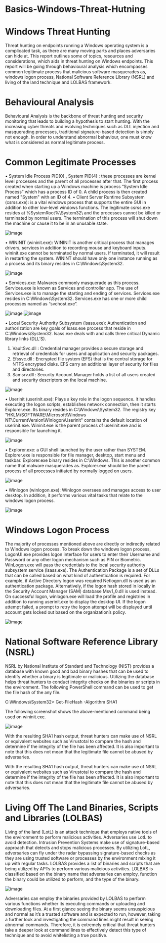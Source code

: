 # Basics-Windows-Threat-Hutning
# Windows Threat Hunting
Threat hunting on endpoints running a Windows operating system is a complicated task, as there are many moving parts and places adversaries can hide at. This report outlines some of topics, resources and considerations, which aids in threat hunting on Windows endpoints. This report will be going through behavioural analysis which encompasses common legitimate process that malicious software masquerades as, windows logon process, National Software Reference Library (NSRL) and living of the land technique and LOLBAS framework.
# Behavioural Analysis 
Behavioural Analysis is the backbone of threat hunting and security monitoring that leads to building a hypothesis to start hunting. With the increasing cyber threats and evolving techniques such as DLL injection and masquerading processes, traditional signature-based detection is simply not enough. In order to understand abnormal behaviour, one must know what is considered as normal legitimate process.
# Common Legitimate Processes 
•	System Idle Process PID(0) , System PID(4) : these processes are kernel level processes and the parent of all processes after that. The first process created when starting up a Windows machine is process “System Idle Process” which has a process ID of 0. A child process is then created named "System" with an ID of 4.
•	Client Server Runtime Subsystem (csrss.exe): is a vital windows process that supports the entire GUI in addition to other low-level windows functions. The legitimate csrss.exe resides at %SystemRoot%\System32\ and the processes cannot be killed or terminated by normal users. The termination of this process will shut down the machine or cause it to be in an unusable state.

![image](https://user-images.githubusercontent.com/78951224/148017580-d64b8ca8-7cd3-4373-9e1f-45e0f9b3dfb5.png)

•	WININIT (wininit.exe): WININIT is another critical process that manages drivers, services in addition to recording mouse and keyboard inputs. wininit.exe cannot be terminated by normal users. If terminated, it will result in restarting the system. WININT should have only one instance running as a process and its binary resides in C:\Windows\System32\.

![image](https://user-images.githubusercontent.com/78951224/148017673-1dd5e265-2ec5-44f9-9950-790efcc11c11.png)

•	Services.exe: Malwares commonly masquerade as this process. Services.exe is known as Services and controller app. The use of Services.exe is to manage the starting and ending of services. Services.exe resides in C:\Windows\System32. Services.exe has one or more child processes named as “svchost.exe”.

![image](https://user-images.githubusercontent.com/78951224/148017749-edebc34b-50f6-42f0-8e86-99cccff18964.png)
![image](https://user-images.githubusercontent.com/78951224/148017756-48da16f6-dd0b-40ed-94e8-37c6e13bea78.png)

•	Local Security Authority Subsystem (lsass.exe): Authentication and authorization are key goals of lsass.exe process that reside in C:\Windows\System32. lsass.exe deals with and calls three critical Dynamic library links (DLL’S).
1.	VaultSvc.dll : Credential manager provides a secure storage and retrieval of credentials for users and application and security packages.  
2.	Efssvc.dll : Encrypted file system (EFS) that is the central storage for NTFS encrypted disks. EFS carry an additional layer of security for files and directories.
3.	Samsrv.dll : Security Account Manager holds a list of all users created and security descriptors on the local machine.

![image](https://user-images.githubusercontent.com/78951224/148017816-81ddcaba-7307-4449-8b3f-a51add365a39.png)

•	Userinit (userinit.exe): Plays a key role in the logon sequence. It handles executing the logon scripts, establishes network connection, then it starts Explorer.exe. Its binary resides in C:\Windows\System32. The registry key "HKLM\SOFTWARE\Microsoft\Windows NT\CurrentVersion\Winlogon\Userinit" contains the default location of userinit.exe. Wininit.exe is the parent process of userinit.exe and is responsible for launching it.

![image](https://user-images.githubusercontent.com/78951224/148017841-9c0f807a-48c6-4de6-a61f-1972a4d6b968.png)

•	Explorer.exe: a GUI shell launched by the user rather than SYSTEM. Explorer.exe is responsible for file manager, desktop, start menu and taskbar. Explorer.exe binary resides in C:\Windows. This is another common name that malware masquerades as. Explorer.exe should be the parent process of all processes initiated by normally logged on users. 

![image](https://user-images.githubusercontent.com/78951224/148017880-f795fc34-97f8-4a13-9803-7a7b6d61218f.png)


•	Winlogon (winlogon.exe):  Winlogon oversees and manages access to user desktop. In addition, it performs various vital tasks that relate to the windows logon process. 

![image](https://user-images.githubusercontent.com/78951224/148017910-310e2df3-baa2-4292-b3b1-897a25db8221.png)

# Windows Logon Process
The majority of processes mentioned above are directly or indirectly related to Windows logon process. To break down the windows logon process, LogonUI.exe provides logon interface for users to enter their Username and Password or any other logon mechanism such as PIN or Biometric. WinLogon.exe will pass the credentials to the local security authority subsystem service (lsass.exe). The Authentication Package is a set of DLLs that can be called based on what kind of authentication is required. For example, if Active Directory logon was required Netlogon.dll is used as an authentication package. Alternatively, if the logon hash stored in locally in the Security Account Manager (SAM) database Msv1_0.dll is used instead. On successful logon, winlogon.exe will load the profile and registries in addition to running userinit.exe to display the desktop UI. If the logon attempt failed, a prompt to retry the logon attempt will be displayed until account gets locked out based on the organization’s policy.

![image](https://user-images.githubusercontent.com/78951224/148017935-da4d2628-73ec-4212-9d30-73a1c2c1c114.png)

# National Software Reference Library (NSRL)  
NSRL by National Institute of Standard and Technology (NIST) provides a database with known good and bad binary hashes that can be used to identify whether a binary is legitimate or malicious. Utilizing the database helps threat hunters to conduct integrity checks on the binaries or scripts in the environment. The following PowerShell command can be used to get the file hash of the any file. 


C:\Windows\System32> Get-FileHash <File-Name> -Algorithm SHA1
  
The following screenshot shows the above-mentioned command being used on wininit.exe.
  
  ![image](https://user-images.githubusercontent.com/78951224/148018107-90ab4cf2-5e99-460e-90a3-e89ba6b89d70.png)

With the resulting SHA1 hash output, threat hunters can make use of  NSRL or equivalent websites such as  Virustotal to compare the hash and determine if the integrity of the file has been affected. It is also important to note that this does not mean that the legitimate file cannot be abused by adversaries.
  
With the resulting SHA1 hash output, threat hunters can make use of  NSRL or equivalent websites such as  Virustotal to compare the hash and determine if the integrity of the file has been affected. It is also important to note that this does not mean that the legitimate file cannot be abused by adversaries.
  
# Living Off The Land Binaries, Scripts and Libraries (LOLBAS) 
Living of the land (LotL) is an attack technique that employs native tools of the environment to perform malicious activities. Adversaries use LotL to avoid detection. Intrusion Prevention Systems make use of signature-based approach that detects and stops malicious processes. By utilizing LotL, adversaries can fly under the radar bypassing signature-based checks as they are using trusted software or processes by the environment mixing it up with regular tasks. LOLBAS provides a list of binaries and scripts that are being utilized by APTs to perform various malicious activities. LOLBAS is classified based on the binary name that adversaries can employ, function the binary could be utilized to perform, and the type of the binary. 
  
![image](https://user-images.githubusercontent.com/78951224/148018263-ec8d8b28-55a9-473b-9660-05570e85e45c.png)
  
Adversaries can employ the binaries provided by LOLBAS to perform various functions whether its executing commands or uploading and downloading files. At a first glance seeing the binary seems unsuspicious and normal as it’s a trusted software and is expected to run, however, taking a further look and investigating the command lines might result in seeing abnormal commands. Therefore, it is extremely critical that threat hunters take a deeper look at command lines to effectively detect this type of technique and to avoid whitelisting a true positive.
